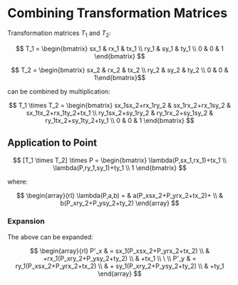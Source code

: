 # Combining Transformation Matrices

Transformation matrices $T_1$ and $T_2$:

$$
T_1 = \begin{bmatrix}
sx_1 & rx_1 & tx_1
\\
ry_1 & sy_1 & ty_1
\\
0 & 0 & 1
\end{bmatrix}
$$

$$
T_2 = \begin{bmatrix}
sx_2 & rx_2 & tx_2
\\
ry_2 & sy_2 & ty_2
\\
0 & 0 & 1\end{bmatrix}$$

can be combined by multiplication:

$$
T_1 \times T_2 = \begin{bmatrix}
sx_1sx_2+rx_1ry_2 & sx_1rx_2+rx_1sy_2 & sx_1tx_2+rx_1ty_2+tx_1
\\
ry_1sx_2+sy_1ry_2 & ry_1rx_2+sy_1sy_2 & ry_1tx_2+sy_1ty_2+ty_1
\\
0 & 0 & 1
\end{bmatrix}
$$

## Application to Point

$$
[T_1 \times T_2] \times P = \begin{bmatrix}
\lambda(P,sx_1,rx_1)+tx_1
\\
\lambda(P,ry_1,sy_1)+ty_1
\\
1
\end{bmatrix}
$$

where:

$$
\begin{array}{rl}
\lambda(P,a,b) = & a(P_xsx_2+P_yrx_2+tx_2)+
\\
& b(P_xry_2+P_ysy_2+ty_2)
\end{array}
$$

### Expansion

The above can be expanded:

$$
\begin{array}{rl}
P'_x & = sx_1(P_xsx_2+P_yrx_2+tx_2)
\\
& +rx_1(P_xry_2+P_ysy_2+ty_2)
\\
& +tx_1
\\
\ 
\\
P'_y & = ry_1(P_xsx_2+P_yrx_2+tx_2)
\\
& + sy_1(P_xry_2+P_ysy_2+ty_2)
\\
& +ty_1
\end{array}
$$
